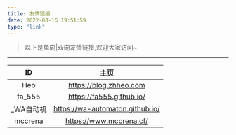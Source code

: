 ```yaml
---
title: 友情链接
date: 2022-08-16 19:51:59
type: "link"
---
```

> 以下是单向|~~双向~~友情链接,欢迎大家访问~
---
ID|主页
:--:|:--:
Heo|https://blog.zhheo.com
fa_555|https://fa555.github.io/
_WA自动机|https://wa-automaton.github.io/
mccrena|https://www.mccrena.cf/